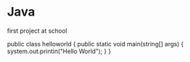 # Java


first project at school


public class helloworld {
        public static void main(string[] args) {
               system.out.printin("Hello World");
        }
}
